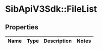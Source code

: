 # SibApiV3Sdk::FileList

## Properties
Name | Type | Description | Notes
------------ | ------------- | ------------- | -------------


